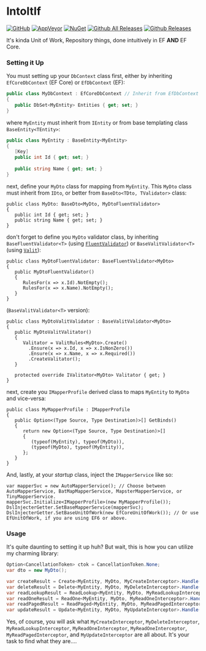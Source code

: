 
IntoItIf
===============
[![GitHub](https://img.shields.io/github/license/swtanggara/IntoItIf.svg)](https://github.com/swtanggara/IntoItIf/blob/master/LICENSE)
[![AppVeyor](https://img.shields.io/appveyor/ci/swtanggara/IntoItIf.svg)](https://ci.appveyor.com/project/swtanggara/intoitif)
[![NuGet](https://img.shields.io/nuget/v/IntoItIf.svg)](https://www.nuget.org/packages/IntoItIf/)
[![Github All Releases](https://img.shields.io/github/downloads/swtanggara/IntoItIf/total.svg)](https://github.com/swtanggara/IntoItIf/releases)
[![Github Releases](https://img.shields.io/github/downloads/swtanggara/IntoItIf/latest/total.svg)](https://github.com/swtanggara/IntoItIf/releases/latest)

It's kinda Unit of Work, Repository things, done intuitively in EF **AND** EF Core.

### Setting it Up
You must setting up your `DbContext` class first, either by inheriting `EfCoreDbContext` (EF Core) or `EfDbContext` (EF):

```c#
public class MyDbContext : EfCoreDbContext // Inherit from EfDbContext if you are using EF6 or above
{
   public DbSet<MyEntity> Entities { get; set; }
}
```

where `MyEntity` must inherit from `IEntity` or from base templating class `BaseEntity<TEntity>`:

```c#
public class MyEntity : BaseEntity<MyEntity>
{
   [Key]
   public int Id { get; set; }
   
   public string Name { get; set; }
}
```

next, define your `MyDto` class for mapping from `MyEntity`. This `MyDto` class must inherit from `IDto`, or better from `BaseDto<TDto, TValidator>` class:

    public class MyDto: BaseDto<MyDto, MyDtoFluentValidator>
    {
       public int Id { get; set; }
       public string Name { get; set; }
    }

don't forget to define you `MyDto` validator class, by inheriting `BaseFluentValidator<T>` (using [`FluentValidator`](https://github.com/JeremySkinner/FluentValidation)) or `BaseValitValidator<T>` (using [`Valit`](https://github.com/valit-stack/Valit)):

    public class MyDtoFluentValidator: BaseFluentValidator<MyDto>
    {
       public MyDtoFluentValidator()
       {
          RulesFor(x => x.Id).NotEmpty();
          RulesFor(x => x.Name).NotEmpty();
       }
    }

(`BaseValitValidator<T>` version):

    public class MyDtoValitValidator : BaseValitValidator<MyDto>
    {
       public MyDtoValitValitator()
       {
          Valitator = ValitRules<MyDto>.Create()
            .Ensure(x => x.Id, x => x.IsNonZero())
            .Ensure(x => x.Name, x => x.Required())
            .CreateValitator();
       }
       
       protected override IValitator<MyDto> Valitator { get; }
    }

next, create you `IMapperProfile` derived class to maps `MyEntity` to `MyDto` and vice-versa:

    public class MyMapperProfile : IMapperProfile
    {
       public Option<(Type Source, Type Destination)>[] GetBinds()
       {
          return new Option<(Type Source, Type Destination)>[]
          {
             (typeof(MyEntity), typeof(MyDto)),
             (typeof(MyDto), typeof(MyEntity)),
          };
       }
    }

And, lastly, at your *startup* class, inject the `IMapperService` like so:

    var mapperSvc = new AutoMapperService(); // Choose between AutoMapperService, BatMapMapperService, MapsterMapperService, or TinyMapperService.
    mapperSvc.Initialize<IMapperProfile>(new MyMapperProfile());
    DslInjecterGetter.SetBaseMapperService(mapperSvc);
    DslInjecterGetter.SetBaseUnitOfWork(new EfCoreUnitOfWork()); // Or use EfUnitOfWork, if you are using EF6 or above.

### Usage
It's quite daunting to setting it up huh? But wait, this is how you can utilize my charming library:

```c#
Option<CancellationToken> ctok = CancellationToken.None;
var dto = new MyDto();

var createResult = Create<MyEntity, MyDto, MyCreateInterceptor>.Handle(dto, ctok);
var deleteResult = Delete<MyEntity, MyDto, MyDeleteInterceptor>.Handle(dto, ctok);
var readLookupResult = ReadLookup<MyEntity, MyDto, MyReadLookupInterceptor>.Handle(false, ctok);
var readOneResult = ReadOne<MyEntity, MyDto, MyReadOneInterceptor>.Handle(dto, ctok);
var readPagedResult = ReadPaged<MyEntity, MyDto, MyReadPagedInterceptor>.Handle(1, 1, null, "Bla", ctok);
var updateResult = Update<MyEntity, MyDto, MyUpdateInterceptor>.Handle(dto, ctok);
```

Yes, of course, you will ask what `MyCreateInterceptor`, `MyDeleteInterceptor`, `MyReadLookupInterceptor`, 
`MyReadOneInterceptor`, `MyReadOneInterceptor`, `MyReadPagedInterceptor`, and `MyUpdateInterceptor` are all about. It's your task to find what they are....
